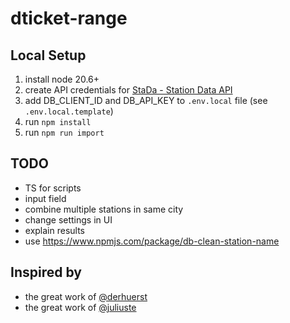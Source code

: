 # dticket-range

## Local Setup

1. install node 20.6+
1. create API credentials for [StaDa - Station Data API](https://developers.deutschebahn.com/db-api-marketplace/apis/product/stada/api/51622)
1. add DB_CLIENT_ID and DB_API_KEY to `.env.local` file (see `.env.local.template`)
1. run `npm install`
1. run `npm run import`

## TODO

- TS for scripts
- input field
- combine multiple stations in same city
- change settings in UI
- explain results
- use https://www.npmjs.com/package/db-clean-station-name

## Inspired by

- the great work of [@derhuerst](https://github.com/derhuerst)
- the great work of [@juliuste](https://github.com/juliuste)
